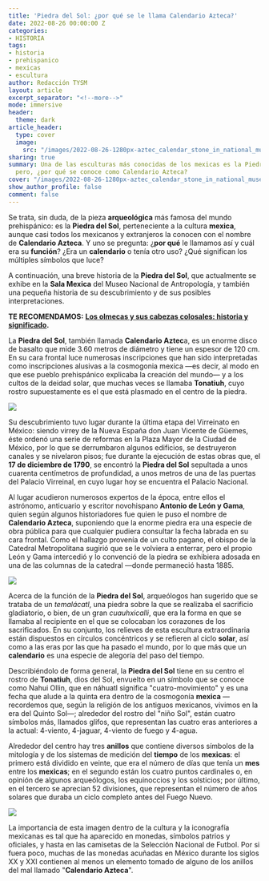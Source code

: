 ```yaml
---
title: 'Piedra del Sol: ¿por qué se le llama Calendario Azteca?'
date: 2022-08-26 00:00:00 Z
categories:
- HISTORIA
tags:
- historia
- prehispanico
- mexicas
- escultura
author: Redacción TYSM
layout: article
excerpt_separator: "<!--more-->"
mode: immersive
header:
  theme: dark
article_header:
  type: cover
  image:
    src: "/images/2022-08-26-1280px-aztec_calendar_stone_in_national_museum_of_anthropology-_mexico_city.jpeg"
sharing: true
summary: Una de las esculturas más conocidas de los mexicas es la Piedra del Sol,
  pero, ¿por qué se conoce como Calendario Azteca?
cover: "/images/2022-08-26-1280px-aztec_calendar_stone_in_national_museum_of_anthropology-_mexico_city.jpeg"
show_author_profile: false
comment: false
---
```


Se trata, sin duda, de la pieza **arqueológica** más famosa del mundo prehispánico: es la **Piedra del Sol**, perteneciente a la cultura **mexica**, aunque casi todos los mexicanos y extranjeros la conocen con el nombre de **Calendario Azteca**. Y uno se pregunta: ¿**por qué** le llamamos así y cuál era su **función**? ¿Era un **calendario** o tenía otro uso? ¿Qué significan los múltiples símbolos que luce?

A continuación, una breve historia de la **Piedra del Sol**, que actualmente se exhibe en la **Sala Mexica** del Museo Nacional de Antropología, y también una pequeña historia de su descubrimiento y de sus posibles interpretaciones.

**TE RECOMENDAMOS:** [**Los olmecas y sus cabezas colosales: historia y significado**](https://blog.tonoysumariachi.com/historia/2022/07/20/los-olmecas-y-sus-cabezas-colosales-historia-y-significado.html)**.**

La **Piedra del Sol**, también llamada **Calendario Aztec**a, es un enorme disco de basalto que mide 3.60 metros de diámetro y tiene un espesor de 120 cm. En su cara frontal luce numerosas inscripciones que han sido interpretadas como inscripciones alusivas a la cosmogonia mexica —es decir, al modo en que ese pueblo prehispánico explicaba la creación del mundo— y a los cultos de la deidad solar, que muchas veces se llamaba **Tonatiuh**, cuyo rostro supuestamente es el que está plasmado en el centro de la piedra.

![](https://upload.wikimedia.org/wikipedia/commons/thumb/3/39/File-Monolito_de_la_Piedra_del_Sol_%28centro%29.jpg/1024px-File-Monolito_de_la_Piedra_del_Sol_%28centro%29.jpg)

Su descubrimiento tuvo lugar durante la última etapa del Virreinato en México: siendo virrey de la Nueva España don Juan Vicente de Güemes, éste ordenó una serie de reformas en la Plaza Mayor de la Ciudad de México, por lo que se derrumbaron algunos edificios, se destruyeron canales y se nivelaron pisos; fue durante la ejecución de estas obras que, el **17 de diciembre de 1790**, se encontró la **Piedra del Sol** sepultada a unos cuarenta centímetros de profundidad, a unos metros de una de las puertas del Palacio Virreinal, en cuyo lugar hoy se encuentra el Palacio Nacional.

Al lugar acudieron numerosos expertos de la época, entre ellos el astrónomo, anticuario y escritor novohispano **Antonio de León y Gama**, quien según algunos historiadores fue quien le puso el nombre de **Calendario Azteca**, suponiendo que la enorme piedra era una especie de obra pública para que cualquier pudiera consultar la fecha labrada en su cara frontal. Como el hallazgo provenía de un culto pagano, el obispo de la Catedral Metropolitana sugirió que se le volviera a enterrar, pero el propio León y Gama intercedió y lo convenció de la piedra se exhibiera adosada en una de las columnas de la catedral —donde permaneció hasta 1885.

![](https://upload.wikimedia.org/wikipedia/commons/a/aa/4a03446v.jpg)

Acerca de la función de la **Piedra del Sol**, arqueólogos han sugerido que se trataba de un _temalácatl_, una piedra sobre la que se realizaba el sacrificio gladiatorio, o bien, de un gran _cuauhxicalli_, que era la forma en que se llamaba al recipiente en el que se colocaban los corazones de los sacrificados. En su conjunto, los relieves de esta escultura extraordinaria están dispuestos en círculos concéntricos y se refieren al ciclo **solar**, así como a las eras por las que ha pasado el mundo, por lo que más que un **calendario** es una especie de alegoría del paso del tiempo.

Describiéndolo de forma general, la **Piedra del Sol** tiene en su centro el rostro de **Tonatiuh**, dios del Sol, envuelto en un símbolo que se conoce como Nahui Ollin, que en náhuatl significa "cuatro-movimiento" y es una fecha que alude a la quinta era dentro de la cosmogonía **mexica** —recordemos que, según la religión de los antiguos mexicanos, vivimos en la era del Quinto Sol—; alrededor del rostro del "niño Sol", están cuatro símbolos más, llamados glifos, que representan las cuatro eras anteriores a la actual: 4-viento, 4-jaguar, 4-viento de fuego y 4-agua.

Alrededor del centro hay tres **anillos** que contiene diversos símbolos de la mitología y de los sistemas de medición del **tiempo** de los **mexicas**: el primero está dividido en veinte, que era el número de días que tenía un **mes** entre los **mexicas**; en el segundo están los cuatro puntos cardinales o, en opinión de algunos arqueólogos, los equinoccios y los solsticios; por último, en el tercero se aprecian 52 divisiones, que representan el número de años solares que duraba un ciclo completo antes del Fuego Nuevo.

![](https://upload.wikimedia.org/wikipedia/commons/thumb/0/06/Piedra_del_Sol_Mexica_vista_desde_abajo.jpg/960px-Piedra_del_Sol_Mexica_vista_desde_abajo.jpg)

La importancia de esta imagen dentro de la cultura y la iconografía mexicanas es tal que ha aparecido en monedas, símbolos patrios y oficiales, y hasta en las camisetas de la Selección Nacional de Futbol. Por si fuera poco, muchas de las monedas acuñadas en México durante los siglos XX y XXI contienen al menos un elemento tomado de alguno de los anillos del mal llamado "**Calendario Azteca**".
